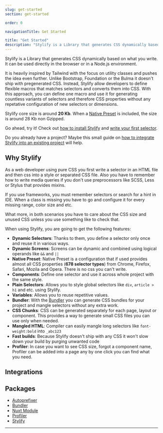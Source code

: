 ```yaml
---
slug: get-started
section: get-started

order: 0

navigationTitle: Get Started

title: "Get Started"
description: "Stylify is a Library that generates CSS dynamically based on what you write. Learn how to use it!"
---
```


Stylify is a Library that generates CSS dynamically based on what you write.
It can be used directly in the browser or in a Node.js environment.

It is heavily inspired by Tailwind with the focus on utility classes and pushes the idea even further. Unlike Bootstrap, Foundation or the Bulma it doesn't ship with pregenerated CSS.
Instead, Stylify allow developers to define flexible macros that matches selectors and converts them into CSS. With this approach, you can define one macro and use it for generating countless variants of selectors and therefore CSS properties without any repetative configuration of new selectors or dimensions.

Stylify core size is around <strong>20 Kb</strong>. When a [Native Preset](/docs/stylify#native-preset) is included, the size is around 28 Kb non Gzipped.

Go ahead, try it! Check out [how to install Stylify](/docs/get-started/installation) and [write your first selector](/docs/get-started/writting-first-css).

Do you already have a project? Maybe this small guide on [how to integrate Stylify into an existing project](/docs/get-started/migrating-to-stylify) will help.

## Why Stylify
As a web developer using pure CSS you first write a selector in an HTML file and then css into a style or separated CSS file. Also you have to remember how to write media queries if you don't use preprocessors like SCSS, Less or Stylus that provides mixins.

If you use frameworks, you must remember selectors or search for a hint in IDE. When a class is missing you have to go and configure it for every missing range, color size and etc.

What more, in both scenarios you have to care about the CSS size and unused CSS unless you use something like to check that.

When using Stylify, you are going to get the following features:
- **Dynamic Selectors**: Thanks to them, you define a selector only once and reuse it in various ways.
- **Dynamic Screens**: Screens can be dynamic and combined using logical operands like `&&` and `||`
- **Native Preset**: Native Preset is a configuration that if used provides almost all CSS properties (**678 selector types**) from Chrome, Firefox, Safari, Mozila and Opera. There is no css you can't write.
- **Components**: Define one selector and use it across whole project with the same style.
- **Plain Selectors**: Allows you to style global selectors like `div`, `article > h1` and etc. using Stylify.
- **Variables**: Allows you to reuse repetitive values.
- **Bundler**: With the [Bundler](/docs/bundler) you can generate CSS bundles for your project and mangle selectors without any extra work.
- **CSS Chunks**: CSS can be generated separately for each page, layout or component. This provides a way to generate small CSS files you can use only when needed.
- **Mangled HTML**: Compiler can easily mangle long selectors like `font-weight:bold` into `_abc123`
- **Fast builds**: Because Stylify doesn't ship with any CSS it won't slow down your build by purging unwanted code
- **Profiler**: In case you want to see CSS size, forgot a component name, Profiler can be added into a page any by one click you can find what you need.

## Integrations
<integration-blocks />

## Packages

- [Autoprefixer](/docs/autoprefixer)
- [Bundler](/docs/bundler)
- [Nuxt Module](/docs/nuxt-module)
- [Profiler](/docs/profiler)
- [Stylify](/docs/stylify)


---

